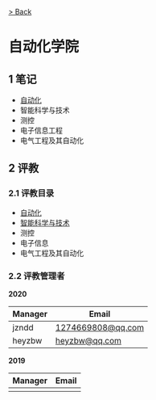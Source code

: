 [> Back](../../../README.md#2-项目目录)

# 自动化学院

## 1 笔记

- [自动化](automation/README.md)
- 智能科学与技术
- 测控
- 电子信息工程
- 电气工程及其自动化


## 2 评教

### 2.1 评教目录

- [自动化](../../evaluation/soa/automation/README.md)
- [智能科学与技术](../../evaluation/soa/intelligence/README.md)
- 测控
- 电子信息
- 电气工程及其自动化

### 2.2 评教管理者

**2020**

| Manager |      Email         |
| ------- | ----------------   |
|  jzndd  | 1274669808@qq.com  |
|  heyzbw | heyzbw@qq.com      |

**2019**

| Manager | Email |
| ------- | ----- |
|         |       |
